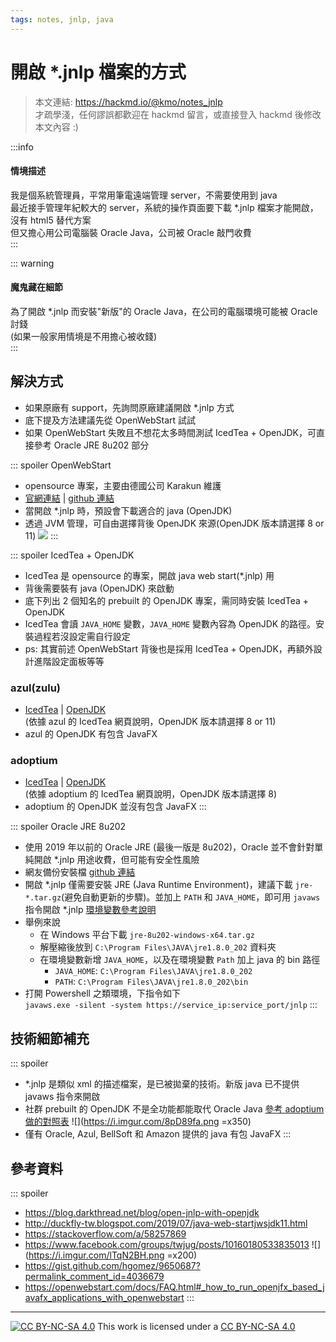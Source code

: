 ```yaml
---
tags: notes, jnlp, java
---
```


# 開啟 *.jnlp 檔案的方式
> 本文連結: https://hackmd.io/@kmo/notes_jnlp  
> 才疏學淺，任何謬誤都歡迎在 hackmd 留言，或直接登入 hackmd 後修改本文內容 :) 

:::info
#### 情境描述
我是個系統管理員，平常用筆電遠端管理 server，不需要使用到 java  
最近接手管理年紀較大的 server，系統的操作頁面要下載 *.jnlp 檔案才能開啟，沒有 html5 替代方案  
但又擔心用公司電腦裝 Oracle Java，公司被 Oracle 敲門收費  
:::

::: warning
#### 魔鬼藏在細節
為了開啟 *.jnlp 而安裝"新版"的 Oracle Java，在公司的電腦環境可能被 Oracle 討錢  
(如果一般家用情境是不用擔心被收錢)  
:::


## 解決方式

- 如果原廠有 support，先詢問原廠建議開啟 *.jnlp 方式
- 底下提及方法建議先從 OpenWebStart 試試
- 如果 OpenWebStart 失敗且不想花太多時間測試 IcedTea + OpenJDK，可直接參考 Oracle JRE 8u202 部分

::: spoiler OpenWebStart
- opensource 專案，主要由德國公司 Karakun 維護
- [官網連結](https://openwebstart.com) | [github 連結](https://github.com/karakun/OpenWebStart)
- 當開啟 *.jnlp 時，預設會下載適合的 java (OpenJDK)
- 透過 JVM 管理，可自由選擇背後 OpenJDK 來源(OpenJDK 版本請選擇 8 or 11)
  ![](https://openwebstart.com/docs/images/OWS_jvm_mgmt.png)
:::

::: spoiler IcedTea + OpenJDK
- IcedTea 是 opensource 的專案，開啟 java web start(*.jnlp) 用
- 背後需要裝有 java (OpenJDK) 來啟動
- 底下列出 2 個知名的 prebuilt 的 OpenJDK 專案，需同時安裝 IcedTea + OpenJDK
- IcedTea 會讀 `JAVA_HOME` 變數，`JAVA_HOME` 變數內容為 OpenJDK 的路徑。安裝過程若沒設定需自行設定
- ps: 其實前述 OpenWebStart 背後也是採用 IcedTea + OpenJDK，再額外設計進階設定面板等等
### azul(zulu)
- [IcedTea](https://www.azul.com/products/components/icedtea-web) | [OpenJDK](https://www.azul.com/downloads)   
  (依據 azul 的 IcedTea 網頁說明，OpenJDK 版本請選擇 8 or 11)  
- azul 的 OpenJDK 有包含 JavaFX
### adoptium
- [IcedTea](https://adoptopenjdk.net/icedtea-web.html) | [OpenJDK](https://adoptium.net)  
  (依據 adoptium 的 IcedTea 網頁說明，OpenJDK 版本請選擇 8)  
- adoptium 的 OpenJDK 並沒有包含 JavaFX
:::

::: spoiler Oracle JRE 8u202 
- 使用 2019 年以前的 Oracle JRE (最後一版是 8u202)，Oracle 並不會針對單純開啟 *.jnlp 用途收費，但可能有安全性風險
- 網友備份安裝檔 [github 連結](https://github.com/frekele/oracle-java/releases/tag/8u202-b08)
- 開啟 *.jnlp 僅需要安裝 JRE (Java Runtime Environment)，建議下載 `jre-*.tar.gz`(避免自動更新的步驟)。並加上 `PATH` 和 `JAVA_HOME`，即可用 `javaws` 指令開啟 *.jnlp
  [環境變數參考說明](https://www.java.com/en/download/help/path.html)
- 舉例來說
  - 在 Windows 平台下載 `jre-8u202-windows-x64.tar.gz`
  - 解壓縮後放到 `C:\Program Files\JAVA\jre1.8.0_202` 資料夾
  - 在環境變數新增 `JAVA_HOME`，以及在環境變數 `Path` 加上 java 的 bin 路徑
    - `JAVA_HOME`: `C:\Program Files\JAVA\jre1.8.0_202`
    - `PATH`: `C:\Program Files\JAVA\jre1.8.0_202\bin`
- 打開 Powershell 之類環境，下指令如下  
  `javaws.exe -silent -system https://service_ip:service_port/jnlp`
:::

## 技術細節補充
::: spoiler
- *.jnlp 是類似 xml 的描述檔案，是已被拋棄的技術。新版 java 已不提供 javaws 指令來開啟
- 社群 prebuilt 的 OpenJDK 不是全功能都能取代 Oracle Java [參考 adoptium 做的對照表](https://adoptopenjdk.net/migration.html) 
![](https://i.imgur.com/8pD89fa.png =x350)
- 僅有 Oracle, Azul, BellSoft 和 Amazon 提供的 java 有包 JavaFX 
:::

## 參考資料
::: spoiler
- https://blog.darkthread.net/blog/open-jnlp-with-openjdk
- http://duckfly-tw.blogspot.com/2019/07/java-web-startjwsjdk11.html
- https://stackoverflow.com/a/58257869
- https://www.facebook.com/groups/twjug/posts/10160180533835013
  ![](https://i.imgur.com/lTqN2BH.png =x200)
- https://gist.github.com/hgomez/9650687?permalink_comment_id=4036679
- https://openwebstart.com/docs/FAQ.html#_how_to_run_openjfx_based_javafx_applications_with_openwebstart
:::

---
[![CC BY-NC-SA 4.0][cc-by-nc-sa-image]][cc-by-nc-sa] This work is licensed under a [CC BY-NC-SA 4.0][cc-by-nc-sa]

[cc-by-nc-sa]: https://creativecommons.org/licenses/by-nc-sa/4.0
[cc-by-nc-sa-image]: https://licensebuttons.net/l/by-nc-sa/4.0/88x31.png